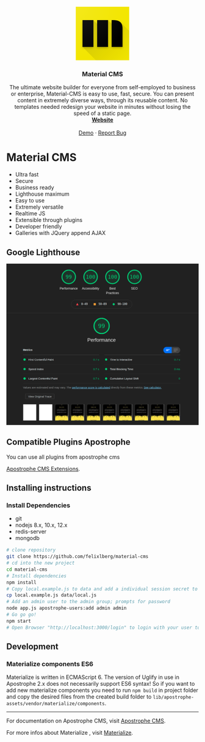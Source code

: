 <p align="center">
  <a href="https://github.com/Material-CMS/material-cms">
    <img src="logo.png" alt="Logo" width="140" height="140">
  </a>

  <h3 align="center">Material CMS</h3>

  <p align="center">
    The ultimate website builder for everyone from self-employed to business or enterprise, Material-CMS is easy to use, fast, secure. You can present content in extremely diverse ways, through its reusable content. No templates needed redesign your website in minutes without losing the speed of a static page.
    <br />
    <a href="https://material-cms.com/"><strong>Website</strong></a>
    <br />
    <br />
    <a href="https://demo.material-cms.com/">Demo</a>
    ·
    <a href="https://github.com/Material-CMS/material-cms/issues">Report Bug</a>
  </p>
</p>

# Material CMS

- Ultra fast
- Secure
- Business ready
- Lighthouse maximum
- Easy to use
- Extremely versatile
- Realtime JS
- Extensible through plugins
- Developer friendly
- Galleries with JQuery append AJAX

## Google Lighthouse

![Screenshot](lighthouse.png)

## Compatible Plugins Apostrophe

You can use all plugins from apostrophe cms

[Apostrophe CMS Extensions](https://apostrophecms.com/extensions).

## Installing instructions

### Install Dependencies
- git
- nodejs 8.x, 10.x, 12.x
- redis-server
- mongodb

````bash
# clone repository
git clone https://github.com/felixlberg/material-cms
# cd into the new project
cd material-cms
# Install dependencies
npm install
# Copy local.example.js to data and add a individual session secret to be able to login
cp local.example.js data/local.js
# Add an admin user to the admin group; prompts for password
node app.js apostrophe-users:add admin admin
# Go go go!
npm start
# Open Browser "http://localhost:3000/login" to login with your user to add content
````

## Development

### Materialize components ES6

Materialize is written in ECMAScript 6. The version of Uglify in use in Apostrophe 2.x does not necessarily support ES6 syntax! So if you want to add new materialize components you need to run `npm build` in project folder and copy the desired files from the created build folder to `lib/apostrophe-assets/vendor/materialize/components`.

----

For documentation on Apostrophe CMS, visit [Apostrophe CMS](https://docs.apostrophecms.org/).

For more infos about Materialize , visit [Materialize](https://materializecss.com/).

